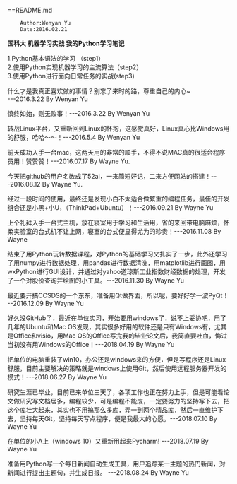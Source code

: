 ==README.md

		Author:Wenyan Yu
		Date:2016.02.21

**国科大 机器学习实战 我的Python学习笔记**

1.Python基本语法的学习 （step1）<br>
2.使用Python实现机器学习的主流算法（step2）<br>
3.使用Python进行面向日常任务的实战(step3)<br>


什么才是我真正喜欢做的事情？别忘了来时的路，尊重自己的内心~ <br>
---2016.3.22 By Wenyan Yu

慎终如始，则无败事！---2016.3.22 By Wenyan Yu

转战Linux平台，又重新回到Linux的怀抱，这感觉真好，Linux真心比Windows用的舒服，哈哈～～！---2016.5.4 By Wenyan Yu

前天成功入手一台mac，这两天用的非常的顺手，不得不说MAC真的很适合程序员用！赞赞赞！---2016.07.17 By Wayne Yu.

今天把github的用户名改成了52ai，一来简短好记，二来方便网站的搭建！---2016.08.12 By Wayne Yu.

经过一段时间的使用，最终还是发现小白不太适合做繁重的编程任务，最佳的开发组合还是小黑+小U，（ThinkPad+Ubuntu）！---2016.09.21 By Wayne Yu

上个礼拜入手一台式主机，放在寝室用于学习和生活用，省的来回带电脑麻烦，怀柔实验室的台式机不让上网，寝室的台式便显得尤为的珍贵！---2016.11.08 By Wayne

结束了用Python玩转数据课程，对Python的基础学习又扎实了一步，此外还学习了用numpy进行数据处理，用pandas进行数据清洗，用matplotlib进行画图，用wxPython进行GUI设计，并通过对yahoo道琼斯工业指数财经数据的处理，开发了一个对股价查询并绘图的小工具。---2016.11.30 By Wayne Yu

最近要开搞CCSDS的一个东东，准备用Qt做界面，所以呢，要好好学一波PyQt！ --2016.12.09 By Wayne Yu

好久没GitHub了，最近在单位实习，开始要用windows了，说不上妥协吧，用了几年的Ubuntu和Mac OS发现，其实很多好用的软件还是只有Windows有，尤其是Office和visio，用Mac OS的Office写完我的毕业论文后，我简直要吐血，悔过当初没有用Windows的Office！---2018.04.19 By Wayne Yu

把单位的电脑重装了win10，办公还是windows来的方便，但是写程序还是Linux舒服，目前主要解决的策略就是windows上使用Git，然后使用远程服务器开发的模式！---2018.06.27 By Wayne Yu

研究生涯已毕业，目前已来单位三天了，各项工作也正在努力上手，但是可能看论文做研究写文档居多，编程较少，可是编程不能废，一定要努力的坚持写下去，把这个库壮大起来，其实也不用搞那么多库，弄一到两个精品库，然后一直维护下去，坚持每天Git，坚持每天写点程序，便是我最大的心愿。---2018.07.10 By Wayne Yu

在单位的小A上（windows 10）又重新用起来Pycharm! ---2018.07.19 By Wayne Yu

准备用Python写一个每日新闻自动生成工具，用户追踪某一主题的热门新闻，对新闻进行提出主题句，并生成日报。 ---2018.08.24 By Wayne Yu
